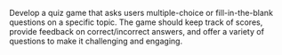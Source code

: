 Develop a quiz game that asks users multiple-choice or fill-in-the-blank questions on a
specific topic. The game should keep track of scores, provide feedback on
correct/incorrect answers, and offer a variety of questions to make it challenging and
engaging.
